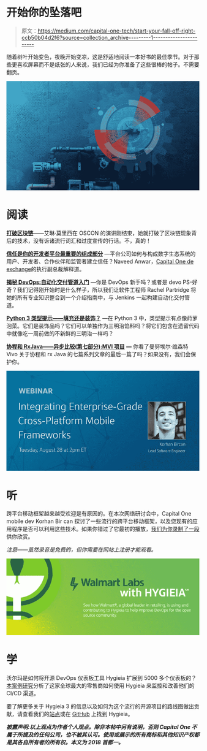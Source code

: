 # 开始你的坠落吧

> 原文：<https://medium.com/capital-one-tech/start-your-fall-off-right-ccb50b04d2f6?source=collection_archive---------1----------------------->

随着树叶开始变色，夜晚开始变凉，这是舒适地阅读一本好书的最佳季节。对于那些更喜欢屏幕而不是纸张的人来说，我们已经为你准备了这些很棒的帖子。不需要翻页。

![](img/59c815bcf97fda9531e02a8f70f0906f.png)

# 阅读

[**打破区块链**](/capital-one-developers/breaking-down-the-blockchain-f4b87422481b)——艾琳·莫里西在 OSCON 的演讲刚结束，她就打破了区块链现象背后的技术，没有诉诸流行词汇和过度宣传的行话。不，真的！

[**信任是你的开发者平台最重要的组成部分**](/capital-one-developers/trust-is-the-most-important-component-of-your-developer-platform-19453360021b) —平台公司如何与构成数字生态系统的用户、开发者、合作伙伴和监管者建立信任？Naveed Anwar，[Capital One de exchange](https://developer.capitalone.com/)的执行副总裁解释道。

[**揭秘 DevOps:自动化交付管道入门**](/capital-one-developers/demystifying-devops-getting-started-with-automated-delivery-pipelines-jenkins-30ccb84c284a) —你是 DevOps 新手吗？或者是 devo PS-好奇？我们记得刚开始时是什么样子，所以我们让软件工程师 Rachel Partridge 将她的所有专业知识整合到一个介绍指南中，与 Jenkins 一起构建自动化交付管道。

[**Python 3 类型提示——填充还是装饰？**](/capital-one-developers/python-3-type-hints-filling-or-garnish-b91bd760214a) —在 Python 3 中，类型提示有点像莳萝泡菜。它们是装饰品吗？它们可以单独作为三明治馅料吗？将它们包含在遗留代码中就像吃一周前做的不新鲜的三明治一样吗？

[**协程和 RxJava——异步比较(第七部分):MVI 项目**](/capital-one-developers/coroutines-and-rxjava-an-asynchronicity-comparison-part-7-mvi-project-f763fdd5070e) **—** 你看了曼努埃尔·维森特 Vivo 关于协程和 rx Java 的七篇系列文章的最后一篇了吗？如果没有，我们会保护你。

![](img/f2b9ae79650d1aedb6f3c0ccb4253aa3.png)

# 听

跨平台移动框架越来越受欢迎是有原因的。在本次网络研讨会中，Capital One mobile dev Korhan Bir can 探讨了一些流行的跨平台移动框架，以及您现有的应用程序是否可以利用这些技术。如果你错过了它最初的播放，[我们为你录制了一段](https://na-sj16.marketo.com/lp/284-ESC-480/Implementing-Enterprise-Grade-Cross-Platform-Mobile-Frameworks_Implementing-Enterprise-Grade-Cross-Platform-Mobile-Frameworks.html?utm_source=Twitter)供你欣赏。

*注意——虽然录音是免费的，但你需要在网站上注册才能观看。*

![](img/ac48e8749a7776c0caf38428388215c5.png)

# **学**

沃尔玛是如何将开源 DevOps 仪表板工具 Hygieia 扩展到 5000 多个仪表板的？[本案例研究](/capital-one-developers/how-walmart-scaled-hygieia-the-open-source-devops-dashboard-tool-4fd65f0f589)分析了这家全球最大的零售商如何使用 Hygieia 来监控和改善他们的 CI/CD 渠道。

要了解更多关于 Hygieia 3 的信息以及如何为这个流行的开源项目的路线图做出贡献，请查看我们的[站点](https://developer.capitalone.com/opensource-projects/hygieia/)或在 [GitHub](https://github.com/capitalone/hygieia) 上找到 Hygieia。

***披露声明:以上观点为作者个人观点。除非本帖中另有说明，否则 Capital One 不属于所提及的任何公司，也不被其认可。使用或展示的所有商标和其他知识产权都是其各自所有者的所有权。本文为 2018 首都一。***